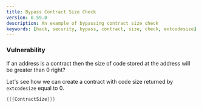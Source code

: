 ```yaml
---
title: Bypass Contract Size Check
version: 0.59.0
description: An example of bypassing contract size check
keywords: [hack, security, bypass, contract, size, check, extcodesize]
---
```


### Vulnerability

If an address is a contract then the size of code stored at the address will be greater than 0 right?

Let's see how we can create a contract with code size returned by `extcodesize` equal to 0.

```rust
{{{ContractSize}}}
```
